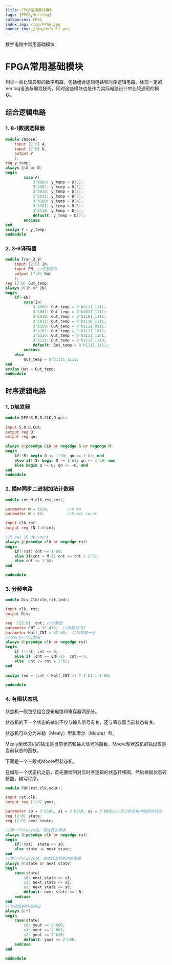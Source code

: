 ```yaml
---
title: FPGA常用基础模块
tags: [FPGA,Verilog]
categories: FPGA
index_img: /img/FPGA.jpg
banner_img: /img/default.png
---
```




数字电路中常用基础模块

<!-- more -->

# FPGA常用基础模块

列举一些比较典型的数字电路，包括组合逻辑电路和时序逻辑电路。体现一定的Verilog语法与编程技巧。同时这些模块也是作为实际电路设计中比较通用的模块。

## 组合逻辑电路

### 1.  8-1数据选择器

```verilog
module choose(
    input [2:0] A, 
    input [7:0] D,
    output Y
    );
reg y_temp;
always @(A or D)
begin
		case(A)
			3'b000: y_temp = D[0];
			3'b001: y_temp = D[1];
			3'b010: y_temp = D[2];
			3'b011: y_temp = D[3];
			3'b100: y_temp = D[4];
			3'b101: y_temp = D[5];
			3'b110: y_temp = D[6];
			default: y_temp = D[7];
		endcase
end
assign Y = y_temp;  
endmodule
```

### 2. 3-8译码器

```verilog
module Tran_3_8(
    input [2:0] In,
    input EN, //使能信号
    output [7:0] Out
    );
reg [7:0] Out_temp;
always @(In or EN)
begin
	if(~EN)	
		case(In)
			3'b000: Out_temp = 8'b0111_1111;
			3'b001: Out_temp = 8'b1011_1111;
			3'b010: Out_temp = 8'b1101_1111;
			3'b011: Out_temp = 8'b1110_1111;
			3'b100: Out_temp = 8'b1111_0111;
			3'b101: Out_temp = 8'b1111_1011;
			3'b110: Out_temp = 8'b1111_1101;
			3'b111: Out_temp = 8'b1111_1110;
			default: Out_temp = 8'b1111_1111;
		endcase
	else
		Out_temp = 8'b1111_1111;	
end                                                               
assign Out = Out_temp;
endmodule
```



## 时序逻辑电路

### 1. D触发器

```verilog
module DFF(S,R,D,CLK,Q,qn);
    
input S,R,D,CLK;
output reg Q;
output reg qn;
	
always @(posedge CLK or negedge S or negedge R)
begin
	if(!R) begin Q <= 1'b0; qn <= 1'b1; end
	else if(!S) begin Q <= 1'b1; qn <= 1'b0; end
	else begin Q <= D; qn <= ~D; end
end
endmodule
```

### 2. 模M同步二进制加法计数器

```verilog
module cnt_M(clk,rst,cnt);

parameter M = 1024;        //M mo
parameter N = 10;          //N wei count

input clk,rst;
output reg [N-1:0]cnt;

//M wei 10 de count
always @(posedge clk or negedge rst)
begin
	if(!rst) cnt <= 1'b0;
	else if(cnt < M-1) cnt <= cnt + 1'b1;
	else cnt <= 1'b0;
end

endmodule
```

### 3. 分频电路

```verilog
module Div_Clk(clk,rst,led);

input clk, rst;
output Div; 

reg  [25:0]  cnt; //计数值
parameter CNT = 32'd10;  //周期为CNT
parameter Half_CNT = 32'd5;  //周期的一半
//实际为一个计数器    
always @(posedge clk or negedge rst)
begin
    if (!rst) cnt <= 0;
    else if (cnt == CNT-1)  cnt<= 0;
    else  cnt <= cnt + 1'b1; 
end
    
assign led = (cnt < Half_CNT-1) ? 1'b1 : 1'b0;
    
endmodule
```

### 4. 有限状态机

状态机一般包括组合逻辑电路和寄存器两部分。

状态机的下一个状态的输出不仅与输入信号有关，还与寄存器当前状态有关。

状态机可以分为米勒（Mealy）型和摩尔（Moore）型。

Mealy型状态机的输出是当前状态和输入信号的函数，Moore型状态机的输出仅是当前状态的函数。

下面是一个三段式Moore型状态机。

在编写一个状态机之前，首先要绘制对应时序逻辑的状态转移图，然后根据状态转移图，编写程序。

```verilog
module TOP(rst,clk,yout);

input rst,clk;
output reg [1:0] yout;

parameter s0 = 3'b100, s1 = 3'b010, s2 = 3'b001;//定义状态机中的所有状态
reg [2:0] state;
reg [2:0] next_state;

//第一个always块，完成状态转换
always @(posedge clk or negedge rst)
begin
	if(!rst)  state <= s0;
	else state <= next_state;
end
//第二个always块，完成状态机的内部逻辑
always @(state or next state)
begin
    case(state)
        s0: next_state <= s1;
        s1: next_state <= s2;
        s2: next_state <= s0;
        default: next_state <= s0;
    endcase
end
//状态机的外部输出
always @(*)
begin
    case(state)
        s0: yout <= 2'b00;
        s1: yout <= 2'b01;
        s2: yout <= 2'b10;
        default: yout <= 2'b00;
    endcase
end

endmodule
```



